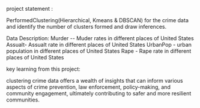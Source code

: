 project statement :


PerformedClustering(Hierarchical, Kmeans & DBSCAN) for the crime data and identify the number of clusters formed and draw inferences.

Data Description:
Murder -- Muder rates in different places of United States
Assualt- Assualt rate in different places of United States
UrbanPop - urban population in different places of United States
Rape - Rape rate in different places of United States


key learning from this project:

 clustering crime data offers a wealth of insights that can inform various aspects of crime prevention, law enforcement, policy-making, and community engagement, ultimately contributing to safer and more resilient communities.
